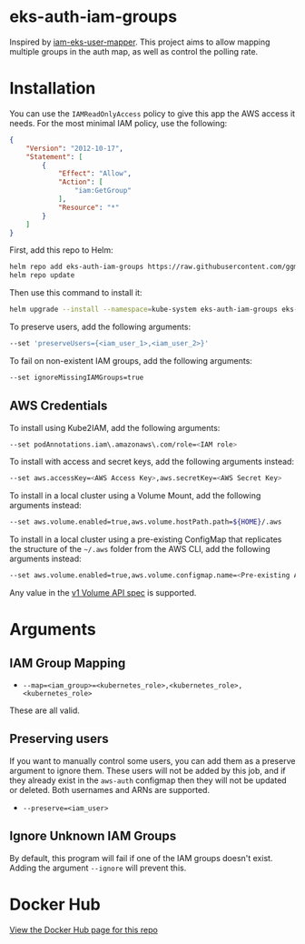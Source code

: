 # eks-auth-iam-groups

Inspired by [iam-eks-user-mapper](https://github.com/ygrene/iam-eks-user-mapper). This project aims to allow mapping multiple groups in the auth map, as well as control the polling rate.

# Installation

You can use the `IAMReadOnlyAccess` policy to give this app the AWS access it needs. For the most minimal IAM policy, use the following:

``` json
{
    "Version": "2012-10-17",
    "Statement": [
        {
            "Effect": "Allow",
            "Action": [
                "iam:GetGroup"
            ],
            "Resource": "*"
        }
    ]
}
```

First, add this repo to Helm:

``` bash
helm repo add eks-auth-iam-groups https://raw.githubusercontent.com/ggmaresca/eks-auth-iam-groups/master/charts
helm repo update
```

Then use this command to install it:

``` bash
helm upgrade --install --namespace=kube-system eks-auth-iam-groups eks-map-iam-groups/eks-map-iam-groups --set 'groupMappings.<IAM Group to map>={system:masters}'
```

To preserve users, add the following arguments:

``` bash
--set 'preserveUsers={<iam_user_1>,<iam_user_2>}'
```

To fail on non-existent IAM groups, add the following arguments:

``` bash
--set ignoreMissingIAMGroups=true
```

## AWS Credentials

To install using Kube2IAM, add the following arguments:

``` bash
--set podAnnotations.iam\.amazonaws\.com/role=<IAM role>
```

To install with access and secret keys, add the following arguments instead:

``` bash
--set aws.accessKey=<AWS Access Key>,aws.secretKey=<AWS Secret Key>
```

To install in a local cluster using a Volume Mount, add the following arguments instead:

``` bash
--set aws.volume.enabled=true,aws.volume.hostPath.path=${HOME}/.aws
```

To install in a local cluster using a pre-existing ConfigMap that replicates the structure of the `~/.aws` folder from the AWS CLI, add the following arguments instead:

``` bash
--set aws.volume.enabled=true,aws.volume.configmap.name=<Pre-existing AWS credential configmap>
```

Any value in the [v1 Volume API spec](https://kubernetes.io/docs/reference/generated/kubernetes-api/v1.12/#volume-v1-core) is supported.

# Arguments

## IAM Group Mapping

* `--map=<iam_group>=<kubernetes_role>,<kubernetes_role>,<kubernetes_role>`

These are all valid.

## Preserving users

If you want to manually control some users, you can add them as a preserve argument to ignore them. These users will not be added by this job, and if they already exist in the `aws-auth` configmap then they will not be updated or deleted. Both usernames and ARNs are supported.

* `--preserve=<iam_user>`

## Ignore Unknown IAM Groups

By default, this program will fail if one of the IAM groups doesn't exist. Adding the argument `--ignore` will prevent this.

# Docker Hub

[View the Docker Hub page for this repo](https://hub.docker.com/r/gmaresca/eks-auth-iam-groups)
